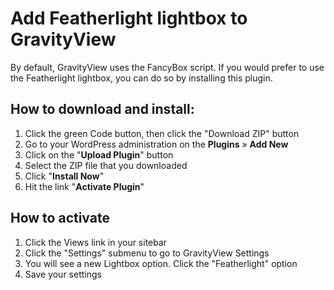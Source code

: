 # Add Featherlight lightbox to GravityView

By default, GravityView uses the FancyBox script. If you would prefer to use the Featherlight lightbox, you can do so by installing this plugin.

## How to download and install:

1. Click the green Code button, then click the "Download ZIP" button
2. Go to your WordPress administration on the **Plugins** » **Add New**
3. Click on the "**Upload Plugin**" button
4. Select the ZIP file that you downloaded
5. Click "**Install Now**"
6. Hit the link "**Activate Plugin**"

## How to activate

1. Click the Views link in your sitebar
2. Click the "Settings" submenu to go to GravityView Settings
3. You will see a new Lightbox option. Click the "Featherlight" option
4. Save your settings
